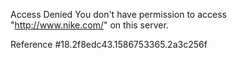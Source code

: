 Access Denied You don't have permission to access "http://www.nike.com/" on this server.

Reference #18.2f8edc43.1586753365.2a3c256f